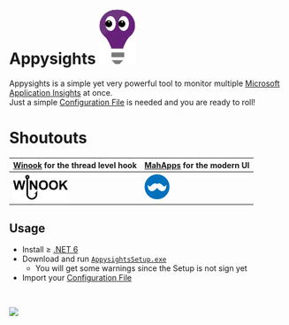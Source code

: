 # Appysights <img src="src/Appysights/Assets/Appysights.png" width="65" /> 

Appysights is a simple yet very powerful tool to monitor multiple [Microsoft Application Insights](https://docs.microsoft.com/en-us/azure/azure-monitor/app/app-insights-overview)  at once. <br/>
Just a simple [Configuration File](CONFIGURATION.md) is needed and you are ready to roll!
 
 # Shoutouts
| [Winook](https://github.com/macote/Winook) for the thread level hook | [MahApps](https://github.com/MahApps/MahApps.Metro) for the modern UI |
| ------------- | ------------- |
| <a href="https://github.com/macote/Winook" target="_blank"><img height="50" src="./src/Appysights/Assets/WinookLogo.png"></a> | <a href="https://github.com/MahApps/MahApps.Metro" target="_blank"><img height="45" src="./src/Appysights/Assets/MahAppsIcon.png"></a> |
 
## Usage
- Install ≥ [.NET 6](https://dotnet.microsoft.com/en-us/download/dotnet/6.0)
- Download and run [`AppysightsSetup.exe`](https://github.com/C1rdec/Appysights/releases/latest/download/AppysightsSetup.zip)
     - You will get some warnings since the Setup is not sign yet
- Import your [Configuration File](CONFIGURATION.md)
<br/>

![](src/Appysights/Assets/Showcase.gif)
